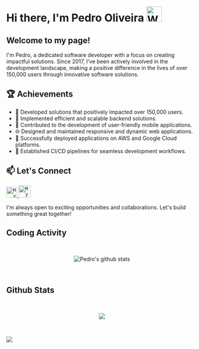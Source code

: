 # Hi there, I'm Pedro Oliveira <img width="40" src="https://emojis.slackmojis.com/emojis/images/1565879801/6181/waving_hand_animated.gif?1565879801" alt="Waving Hand" /></h1>

## Welcome to my page!
I'm Pedro, a dedicated software developer with a focus on creating impactful solutions. Since 2017, I've been actively involved in the development landscape, making a positive difference in the lives of over 150,000 users through innovative software solutions.

## 🏆 Achievements
- 🚀 Developed solutions that positively impacted over 150,000 users.
- 🤖 Implemented efficient and scalable backend solutions.
- 📱 Contributed to the development of user-friendly mobile applications.
- 🌐 Designed and maintained responsive and dynamic web applications.
- 🚀 Successfully deployed applications on AWS and Google Cloud platforms.
- 🔄 Established CI/CD pipelines for seamless development workflows.

## 📫 Let's Connect

<a href="https://www.linkedin.com/in/pedro-oliveira-dev/">
  <code><img alt="My linkedin" width="28" src="https://img.icons8.com/fluency/344/linkedin.png" /></code>
</a>

<a href="mailto:pedro.dev.oliveira@gmail.com">
  <code><img alt="My e-mail" width="32" src="https://img.icons8.com/fluency/344/email-open.png" /></code>
</a>

<br/>

I'm always open to exciting opportunities and collaborations. Let's build something great together!

## Coding Activity

<br/>

<p align="center">
  <img src="https://github-readme-stats.vercel.app/api?username=PedroDevOliveira&show_icons=true&theme=dracula" alt="Pedro's github stats" />
</p>

<br/>

## Github Stats

<br/>

<p align="center">
  <img src="https://github-readme-stats.vercel.app/api/top-langs/?username=PedroDevOliveira&layout=compact&theme=dracula" />
</p>

<br/>

![](https://komarev.com/ghpvc/?username=PedroDevOliveira&color=bd93f9)
